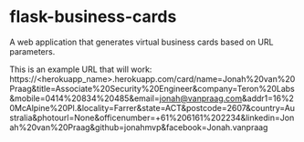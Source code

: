 # flask-business-cards
A web application that generates virtual business cards based on URL parameters.


This is an example URL that will work:
https://<herokuapp_name>.herokuapp.com/card/name=Jonah%20van%20Praag&title=Associate%20Security%20Engineer&company=Teron%20Labs&mobile=0414%20834%20485&email=jonah@vanpraag.com&addr1=16%20McAlpine%20Pl.&locality=Farrer&state=ACT&postcode=2607&country=Australia&photourl=None&officenumber=+61%206161%202234&linkedin=Jonah%20van%20Praag&github=jonahmvp&facebook=Jonah.vanpraag
